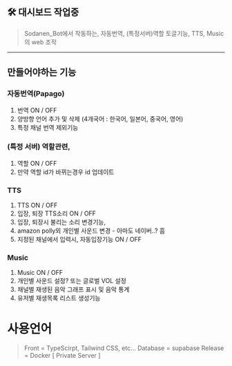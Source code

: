 
## 🛠 대시보드 작업중

> Sodanen_Bot에서 작동하는, 자동번역, (특정서버)역할 토글기능, TTS, Music의 web 조작

---
## 만들어야하는 기능
### 자동번역(Papago)
1. 번역 ON / OFF
2. 양방향 언어 추가 및 삭제 (4개국어 : 한국어, 일본어, 중국어, 영어)
3. 특정 채널 번역 제외기능

### (특정 서버) 역할관련,
1. 역할 ON / OFF
2. 만약 역할 id가 바뀌는경우 id 업데이트

### TTS
1. TTS ON / OFF
2. 입장, 퇴장 TTS소리 ON / OFF
3. 입장, 퇴장시 불리는 소리 변경기능,
4. amazon polly외 개인별 사운드 변경 - 아마도 네이버..? 흠
5. 지정된 채널에서 입력시, 자동입장기능 ON / OFF

### Music
1. Music ON / OFF
2. 개인별 사운드 설정? 또는 글로벌 VOL 설정
3. 채널별 재생된 음악 그래프 표시 및 음악 통계
4. 유저별 재생목록 리스트 생성기능


# 사용언어

> Front = TypeScirpt, Tailwind CSS, etc...
> Database = supabase
> Release = Docker [ Private Server ]

